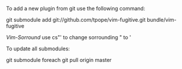 To add a new plugin from git use the following command:

git submodule add git://github.com/tpope/vim-fugitive.git bundle/vim-fugitive

*Vim-Sorround*
use cs"' to change sorrounding " to '

To update all submodules:

git submodule foreach git pull origin master
